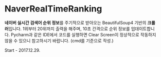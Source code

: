 ﻿# NaverRealTimeRanking
**네이버 실시간 검색어 순위 정보**를 주기적으로 받아오는 BeautifulSoup4 기반의 **크롤러**입니다.
1위부터 20위까지 출력을 해주며, 10초 간격으로 순위 정보를 업데이트합니다.
Pycharm과 같은 IDE에서 코드를 실행하면 Clear Screen이 정상적으로 작동하지 않을 수 있으니 참고하시기 바랍니다.
(cmd를 기준으로 작성.)

Start - 2017.12.29.